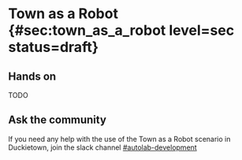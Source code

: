 # Town as a Robot {#sec:town_as_a_robot level=sec status=draft}


## Hands on
TODO

## Ask the community
If you need any help with the use of the Town as a Robot scenario in Duckietown, join the slack channel [#autolab-development](https://duckietown.slack.com/archives/CUWJBBEJX)
